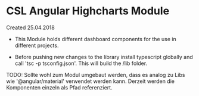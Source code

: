 CSL Angular Highcharts Module
========

Created 25.04.2018

- This Module holds different dashboard components for the use in different projects. 

- Before pushing new changes to the library install typescript globally and call 'tsc -p tsconfig.json'.
This will build the /lib folder.

 TODO: Sollte wohl zum Modul umgebaut werden, dass es analog zu Libs wie '@angular/material' verwendet werden kann.
 Derzeit werden die Komponenten einzeln als Pfad referenziert.
